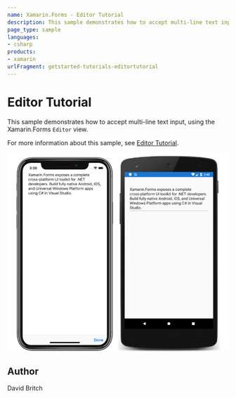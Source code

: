 ```yaml
---
name: Xamarin.Forms - Editor Tutorial
description: This sample demonstrates how to accept multi-line text input, using the Xamarin.Forms Editor view.
page_type: sample
languages:
- csharp
products:
- xamarin
urlFragment: getstarted-tutorials-editortutorial
---
```

# Editor Tutorial

This sample demonstrates how to accept multi-line text input, using the Xamarin.Forms `Editor` view.

For more information about this sample, see [Editor Tutorial](https://docs.microsoft.com/xamarin/get-started/tutorials/editor/).

![Editor Tutorial application screenshot](Screenshots/01All.png "Editor Tutorial application screenshot")

## Author

David Britch
